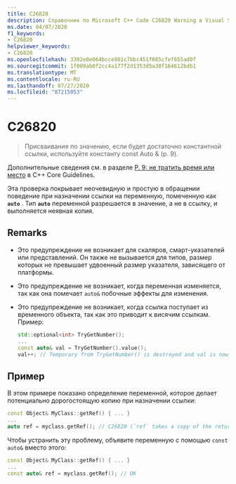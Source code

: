 ```yaml
---
title: C26820
description: Справочник по Microsoft C++ Code C26820 Warning в Visual Studio.
ms.date: 04/07/2020
f1_keywords:
- C26820
helpviewer_keywords:
- C26820
ms.openlocfilehash: 3302e0e064bcce881c7bbc451f085cfef655ad0f
ms.sourcegitcommit: 1f009ab0f2cc4a177f2d1353d5a38f164612bdb1
ms.translationtype: MT
ms.contentlocale: ru-RU
ms.lasthandoff: 07/27/2020
ms.locfileid: "87215053"
---
```

# <a name="c26820"></a>C26820

> Присваивание по значению, если будет достаточно константной ссылки, используйте константу const Auto &amp; (p. 9).

Дополнительные сведения см. в разделе [P. 9: не тратить время или место](https://github.com/isocpp/CppCoreGuidelines/blob/master/CppCoreGuidelines.md#p9-dont-waste-time-or-space) в C++ Core Guidelines.

Эта проверка покрывает неочевидную и простую в обращении поведение при назначении ссылки на переменную, помеченную как **`auto`** . Тип **`auto`** переменной разрешается в значение, а не в ссылку, и выполняется неявная копия.

## <a name="remarks"></a>Remarks

- Это предупреждение не возникает для скаляров, смарт-указателей или представлений. Он также не вызывается для типов, размер которых не превышает удвоенный размер указателя, зависящего от платформы.
- Это предупреждение не возникает, когда переменная изменяется, так как она помечает `auto&` побочные эффекты для изменения.
- Это предупреждение не возникает, когда ссылка поступает из временного объекта, так как это приводит к висячим ссылкам. Пример:

  ```cpp
  std::optional<int> TryGetNumber();
  ...
  const auto& val = TryGetNumber().value();
  val++; // Temporary from TryGetNumber() is destroyed and val is now dangling
  ```

## <a name="example"></a>Пример

В этом примере показано определение переменной, которое делает потенциально дорогостоящую копию при назначении ссылки:

```cpp
const Object& MyClass::getRef() { ... }
...
auto ref = myclass.getRef(); // C26820 (`ref` takes a copy of the returned object)
```

Чтобы устранить эту проблему, объявите переменную с помощью `const auto&` вместо этого:

```cpp
const Object& MyClass::getRef() { ... }
...
const auto& ref = myclass.getRef(); // OK
```
